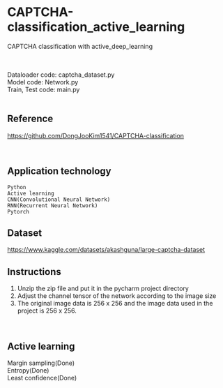 # CAPTCHA-classification_active_learning
CAPTCHA classification with active_deep_learning<br/>

<br/><br/>
Dataloader code: captcha_dataset.py<br/>
Model code: Network.py<br/>
Train, Test code: main.py<br/>
<br/>

## Reference
https://github.com/DongJooKim1541/CAPTCHA-classification

<br/>

## Application technology
```
Python  
Active learning
CNN(Convolutional Neural Network)
RNN(Recurrent Neural Network)  
Pytorch  
```


## Dataset 
https://www.kaggle.com/datasets/akashguna/large-captcha-dataset



## Instructions
1. Unzip the zip file and put it in the pycharm project directory<br/>
2. Adjust the channel tensor of the network according to the image size<br/>
3. The original image data is 256 x 256 and the image data used in the project is 256 x 256.

<br/>

## Active learning

Margin sampling(Done)<br/>
Entropy(Done)<br/>
Least confidence(Done)

